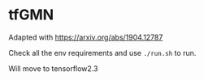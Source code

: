 # tfGMN
Adapted with https://arxiv.org/abs/1904.12787

Check all the env requirements and use `./run.sh` to run.

Will move to tensorflow2.3
